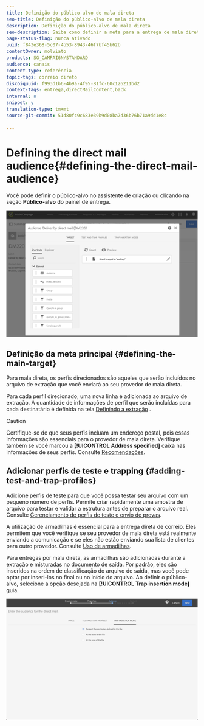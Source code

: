 ```yaml
---
title: Definição do público-alvo de mala direta
seo-title: Definição do público-alvo de mala direta
description: Definição do público-alvo de mala direta
seo-description: Saiba como definir a meta para a entrega de mala direta.
page-status-flag: nunca ativado
uuid: f843e368-5c07-4b53-8943-46f7bf45b62b
contentOwner: molviato
products: SG_CAMPAIGN/STANDARD
audience: canais
content-type: referência
topic-tags: correio direto
discoiquuid: f993d1b6-4b9a-4f95-81fc-60c126211bd2
context-tags: entrega,directMailContent,back
internal: n
snippet: y
translation-type: tm+mt
source-git-commit: 51d80fc9c683e39b9d08ba7d36b76b71a9dd1e8c

---
```



# Defining the direct mail audience{#defining-the-direct-mail-audience}

Você pode definir o público-alvo no assistente de criação ou clicando na seção **Público-alvo** do painel de entrega.

![](assets/direct_mail_15.png)

## Definição da meta principal {#defining-the-main-target}

Para mala direta, os perfis direcionados são aqueles que serão incluídos no arquivo de extração que você enviará ao seu provedor de mala direta.

Para cada perfil direcionado, uma nova linha é adicionada ao arquivo de extração. A quantidade de informações de perfil que serão incluídas para cada destinatário é definida na tela [Definindo a extração](#defining-the-extraction) .

>[!CAUTION]
>
>Certifique-se de que seus perfis incluam um endereço postal, pois essas informações são essenciais para o provedor de mala direta. Verifique também se você marcou a **[!UICONTROL Address specified]** caixa nas informações de seus perfis. Consulte [Recomendações](../../channels/using/about-direct-mail.md#recommendations).

## Adicionar perfis de teste e trapping {#adding-test-and-trap-profiles}

Adicione perfis de teste para que você possa testar seu arquivo com um pequeno número de perfis. Permite criar rapidamente uma amostra de arquivo para testar e validar a estrutura antes de preparar o arquivo real. Consulte [Gerenciamento de perfis de teste e envio de provas](../../sending/using/managing-test-profiles-and-sending-proofs.md).

A utilização de armadilhas é essencial para a entrega direta de correio. Eles permitem que você verifique se seu provedor de mala direta está realmente enviando a comunicação e se eles não estão enviando sua lista de clientes para outro provedor. Consulte [Uso de armadilhas](../../sending/using/managing-test-profiles-and-sending-proofs.md#using-traps).

Para entregas por mala direta, as armadilhas são adicionadas durante a extração e misturadas no documento de saída. Por padrão, eles são inseridos na ordem de classificação do arquivo de saída, mas você pode optar por inseri-los no final ou no início do arquivo. Ao definir o público-alvo, selecione a opção desejada na **[!UICONTROL Trap insertion mode]** guia.

![](assets/direct_mail_trap_insertion_mode.png)

